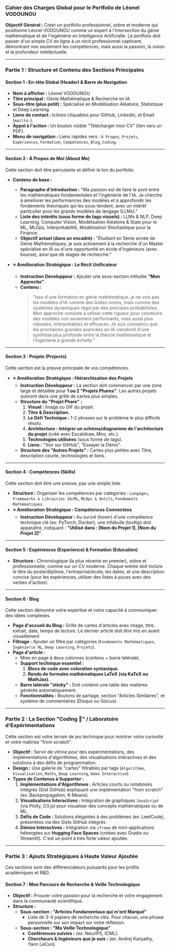 

### **Cahier des Charges Global pour le Portfolio de Léonel VODOUNOU**

**Objectif Général :** Créer un portfolio professionnel, sobre et moderne qui positionne Léonel VODOUNOU comme un expert à l'intersection du génie mathématique et de l'ingénierie en Intelligence Artificielle. Le portfolio doit passer d'un simple CV en ligne à un récit professionnel captivant, démontrant non seulement les compétences, mais aussi la passion, la vision et la profondeur intellectuelle.

---

### **Partie 1 : Structure et Contenu des Sections Principales**

#### **Section 1 : En-tête Global (Header) & Barre de Navigation**
*   **Nom à afficher :** Léonel VODOUNOU
*   **Titre principal :** Génie Mathématique & Recherche en IA
*   **Sous-titre (plus petit) :** Spécialisé en Modélisation Aléatoire, Statistique et Deep Learning
*   **Liens de contact :** Icônes cliquables pour GitHub, LinkedIn, et Email (`mailto:`).
*   **Appel à l'action :** Un bouton visible "Télécharger mon CV" (lien vers un PDF).
*   **Menu de navigation :** Liens rapides vers : `À Propos`, `Projets`, `Expériences`, `Formation`, `Compétences`, `Blog`, `Coding`.

---

#### **Section 2 : À Propos de Moi (About Me)**
Cette section doit être percutante et définir le ton du portfolio.

*   **Contenu de base :**
    *   **Paragraphe d'introduction :** "Ma passion est de faire le pont entre les mathématiques fondamentales et l'ingénierie de l'IA. Je cherche à améliorer les performances des modèles et à approfondir les fondements théoriques qui les sous-tendent, avec un intérêt particulier pour les grands modèles de langage (LLMs)."
    *   **Liste des intérêts (sous forme de tags visuels) :** LLMs & NLP, Deep Learning, Computer Vision, Modélisation Aléatoire & Stats pour le ML, MLOps, Interprétabilité, Modélisation Stochastique pour la Finance.
    *   **Objectif actuel (dans un encadré) :** "Étudiant en 5ème année de Génie Mathématiques, je suis activement à la recherche d'un Master spécialisé en IA ou d'une opportunité en école d'ingénieurs (avec bourse), ainsi que de stages de recherche."

*   **⭐ Amélioration Stratégique : Le Récit Unificateur**
    *   **Instruction Développeur :** Ajouter une sous-section intitulée **"Mon Approche"**.
    *   **Contenu :**
        > "Issu d'une formation en génie mathématique, je ne vois pas les modèles d'IA comme des boîtes noires, mais comme des systèmes dynamiques régis par des principes probabilistes. Mon approche consiste à utiliser cette rigueur pour construire des modèles non seulement performants, mais aussi plus robustes, interprétables et efficaces. Je suis convaincu que les prochaines grandes avancées en IA viendront d'une synthèse plus profonde entre la théorie mathématique et l'ingénierie à grande échelle."

---

#### **Section 3 : Projets (Projects)**
Cette section est la preuve principale de vos compétences.

*   **⭐ Amélioration Stratégique : Hiérarchisation des Projets**
    *   **Instruction Développeur :** La section doit commencer par une zone large et détaillée pour **1 ou 2 "Projets Phares"**. Les autres projets suivront dans une grille de cartes plus simples.
    *   **Structure du "Projet Phare" :**
        1.  **Visuel :** Image ou GIF du projet.
        2.  **Titre & Description.**
        3.  **Le Défi Technique :** 1-2 phrases sur le problème le plus difficile résolu.
        4.  **Architecture :** **Intégrer un schéma/diagramme de l'architecture du projet** (créé avec Excalidraw, Miro, etc.).
        5.  **Technologies utilisées** (sous forme de tags).
        6.  **Liens :** "Voir sur GitHub", "Essayer la Démo".
    *   **Structure des "Autres Projets" :** Cartes plus petites avec Titre, description courte, technologies et liens.

---

#### **Section 4 : Compétences (Skills)**
Cette section doit être une preuve, pas une simple liste.

*   **Structure :** Organiser les compétences par catégories : `Langages`, `Frameworks & Librairies IA/ML`, `MLOps & Outils`, `Fondements Mathématiques`.
*   **⭐ Amélioration Stratégique : Compétences Connectées**
    *   **Instruction Développeur :** Au survol (hover) d'une compétence technique clé (ex: PyTorch, Docker), une infobulle (tooltip) doit apparaître, indiquant : **"Utilisé dans : [Nom du Projet 1], [Nom du Projet 2]"**.

---

#### **Section 5 : Expériences (Experience) & Formation (Education)**
*   **Structure :** Chronologique (la plus récente en premier), sobre et professionnelle, comme sur un CV moderne. Chaque entrée doit inclure le titre du poste/diplôme, l'entreprise/école, les dates, et une description concise (pour les expériences, utiliser des listes à puces avec des verbes d'action).

---

#### **Section 6 : Blog**
Cette section démontre votre expertise et votre capacité à communiquer des idées complexes.

*   **Page d'accueil du Blog :** Grille de cartes d'articles avec image, titre, extrait, date, temps de lecture. Le dernier article doit être mis en avant visuellement.
*   **Filtrage :** Ajouter un filtre par catégories (`Fondements Mathématiques`, `Ingénierie ML`, `Deep Learning`, `Projets`).
*   **Page d'article :**
    *   Mise en page à deux colonnes (contenu + barre latérale).
    *   **Support technique essentiel :**
        1.  **Blocs de code avec coloration syntaxique.**
        2.  **Rendu de formules mathématiques LaTeX (via KaTeX ou MathJax).**
    *   **Barre latérale "sticky" :** Doit contenir une table des matières générée automatiquement.
    *   **Fonctionnalités :** Boutons de partage, section "Articles Similaires", et système de commentaires (Disqus ou Giscus).

---

### **Partie 2 : La Section "Coding 🎉" / Laboratoire d'Expérimentations**

Cette section est votre terrain de jeu technique pour montrer votre curiosité et votre maîtrise "from scratch".

*   **Objectif :** Servir de vitrine pour des expérimentations, des implémentations d'algorithmes, des visualisations interactives et des solutions à des défis de programmation.
*   **Design :** Une galerie de "cartes" filtrables par tags (`Algorithme`, `Visualisation`, `Maths`, `Deep Learning`, `Démo Interactive`).
*   **Types de Contenus à Supporter :**
    1.  **Implémentations d'Algorithmes :** Articles courts ou notebooks intégrés (Gist GitHub) expliquant une implémentation "from scratch" (ex: Backpropagation, K-Means).
    2.  **Visualisations Interactives :** Intégration de graphiques `JavaScript` (via Plotly, D3.js) pour visualiser des concepts mathématiques ou de ML.
    3.  **Défis de Code :** Solutions élégantes à des problèmes (ex: LeetCode), présentées via des Gists GitHub intégrés.
    4.  **Démos Interactives :** Intégration via `iframe` de mini-applications hébergées sur **Hugging Face Spaces** (créées avec Gradio ou Streamlit). C'est un point à très forte valeur ajoutée.

---

### **Partie 3 : Ajouts Stratégiques à Haute Valeur Ajoutée**

Ces sections sont des différenciateurs puissants pour les profils académiques et R&D.

#### **Section 7 : Mon Parcours de Recherche & Veille Technologique**
*   **Objectif :** Prouver votre passion pour la recherche et votre engagement dans la communauté scientifique.
*   **Structure :**
    *   **Sous-section : "Articles Fondamentaux qui m'ont Marqué"**
        *   Liste de 3-4 papiers de recherche clés. Pour chacun, une phrase personnelle sur son impact sur votre réflexion.
    *   **Sous-section : "Ma Veille Technologique"**
        *   **Conférences suivies :** (ex: NeurIPS, ICML).
        *   **Chercheurs & Ingénieurs que je suis :** (ex: Andrej Karpathy, Yann LeCun).

